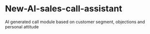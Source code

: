 # New-AI-sales-call-assistant
AI generated call module based on customer segment, objections and personal attitude 
